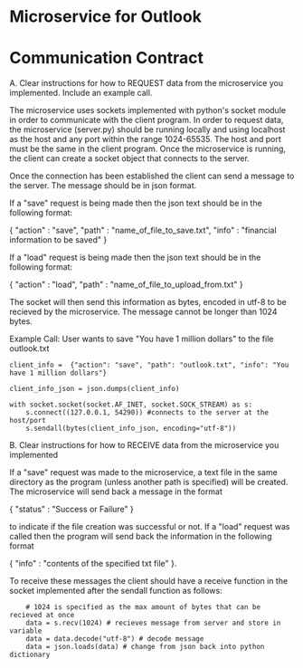 # Microservice for Outlook

# Communication Contract
A. Clear instructions for how to REQUEST data from the microservice you implemented. Include an example call.

The microservice uses sockets implemented with python's socket module in order to communicate with the client program. 
In order to request data, the microservice (server.py) should be running locally and using localhost as the host and any port within 
the range 1024-65535. The host and port must be the same in the client program. Once the microservice is running, the client
can create a socket object that connects to the server.

Once the connection has been established the client can send a message to the server.
The message should be in json format.

If a "save" request is being made then the json text should be in the following format:

{ "action" : "save", "path" : "name_of_file_to_save.txt", "info" : "financial information to be saved" }

If a "load" request is being made then the json text should be in the following format:

{ "action" : "load", "path" : "name_of_file_to_upload_from.txt" }

The socket will then send this information as bytes, encoded in utf-8 to be recieved by the microservice. The message cannot
be longer than 1024 bytes. 

Example Call: User wants to save "You have 1 million dollars" to the file outlook.txt

````
client_info =  {"action": "save", "path": "outlook.txt", "info": "You have 1 million dollars"}

client_info_json = json.dumps(client_info)

with socket.socket(socket.AF_INET, socket.SOCK_STREAM) as s:
    s.connect((127.0.0.1, 54290)) #connects to the server at the host/port
    s.sendall(bytes(client_info_json, encoding="utf-8"))
````

B. Clear instructions for how to RECEIVE data from the microservice you implemented

If a "save" request was made to the microservice, a text file in the same directory as the program (unless another path is specified)
will be created. The microservice will send back a message in the format

{ "status" : "Success or Failure" } 

to indicate if the file creation was successful or not. If a "load" request was called then the program will send back 
the information in the following format 

{ "info" : "contents of the specified txt file" }. 

To receive these messages the client should have a receive function in the socket implemented
after the sendall function as follows:

```
    # 1024 is specified as the max amount of bytes that can be recieved at once
    data = s.recv(1024) # recieves message from server and store in variable
    data = data.decode("utf-8") # decode message
    data = json.loads(data) # change from json back into python dictionary
```